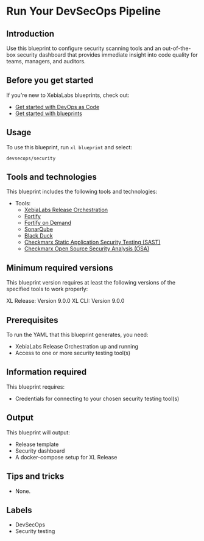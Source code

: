 # Run Your DevSecOps Pipeline

## Introduction

Use this blueprint to configure security scanning tools and an out-of-the-box security dashboard that provides immediate insight into code quality for teams, managers, and auditors.

## Before you get started

If you're new to XebiaLabs blueprints, check out:

* [Get started with DevOps as Code](https://docs.xebialabs.com/xl-platform/concept/get-started-with-devops-as-code.html)
* [Get started with blueprints](https://docs.xebialabs.com/xl-platform/concept/get-started-with-blueprints.html)

## Usage

To use this blueprint, run `xl blueprint` and select:

    devsecops/security

## Tools and technologies

This blueprint includes the following tools and technologies:

* Tools:
    * [XebiaLabs Release Orchestration](https://xebialabs.com/products/xl-release/)
    * [Fortify](https://www.microfocus.com/en-us/products/static-code-analysis-sast/overview)
    * [Fortify on Demand](https://www.microfocus.com/en-us/products/application-security-testing/overview)
    * [SonarQube](https://www.sonarqube.org/)
    * [Black Duck](https://www.blackducksoftware.com/black-duck-home)
    * [Checkmarx Static Application Security Testing (SAST)](https://www.checkmarx.com/products/static-application-security-testing/)
    * [Checkmarx Open Source Security Analysis (OSA)](https://www.checkmarx.com/products/open-source-security-analysis/)

## Minimum required versions

This blueprint version requires at least the following versions of the specified tools to work properly:

XL Release: Version 9.0.0
XL CLI: Version 9.0.0

## Prerequisites

To run the YAML that this blueprint generates, you need:

* XebiaLabs Release Orchestration up and running
* Access to one or more security testing tool(s)

## Information required

This blueprint requires:

* Credentials for connecting to your chosen security testing tool(s)

## Output

This blueprint will output:

* Release template
* Security dashboard
* A docker-compose setup for XL Release

## Tips and tricks

* None.

## Labels

* DevSecOps
* Security testing
